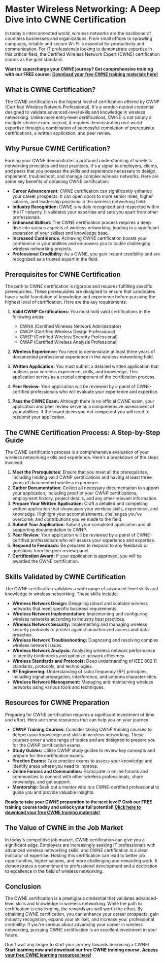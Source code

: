 # Master Wireless Networking: A Deep Dive into CWNE Certification

In today's interconnected world, wireless networks are the backbone of countless businesses and organizations. From small offices to sprawling campuses, reliable and secure Wi-Fi is essential for productivity and communication. For IT professionals looking to demonstrate expertise in this critical field, the Certified Wireless Network Expert (CWNE) certification stands as the gold standard.

**Want to supercharge your CWNE journey? Get comprehensive training with our FREE course:** [**Download your free CWNE training materials here!**](https://udemywork.com/cwne-certification)

## What is CWNE Certification?

The CWNE certification is the highest level of certification offered by CWNP (Certified Wireless Network Professional). It's a vendor-neutral credential designed to validate advanced-level skills and knowledge in wireless networking. Unlike more entry-level certifications, CWNE is not simply a multiple-choice exam. Instead, it requires demonstrating real-world expertise through a combination of successful completion of prerequisite certifications, a written application, and peer review.

## Why Pursue CWNE Certification?

Earning your CWNE demonstrates a profound understanding of wireless networking principles and best practices. It's a signal to employers, clients, and peers that you possess the skills and experience necessary to design, implement, troubleshoot, and manage complex wireless networks. Here are some key benefits of obtaining CWNE certification:

*   **Career Advancement:** CWNE certification can significantly enhance your career prospects. It can open doors to more senior roles, higher salaries, and leadership positions in the wireless networking field.
*   **Industry Recognition:** CWNE is widely recognized and respected within the IT industry. It validates your expertise and sets you apart from other professionals.
*   **Enhanced Skillset:** The CWNE certification process requires a deep dive into various aspects of wireless networking, leading to a significant expansion of your skillset and knowledge base.
*   **Increased Confidence:** Achieving CWNE certification boosts your confidence in your abilities and empowers you to tackle challenging wireless networking projects.
*   **Professional Credibility:** As a CWNE, you gain instant credibility and are recognized as a trusted expert in the field.

## Prerequisites for CWNE Certification

The path to CWNE certification is rigorous and requires fulfilling specific prerequisites. These prerequisites are designed to ensure that candidates have a solid foundation of knowledge and experience before pursuing the highest level of certification. Here are the key requirements:

1.  **Valid CWNP Certifications:** You must hold valid certifications in the following areas:

    *   CWNA (Certified Wireless Network Administrator)
    *   CWDP (Certified Wireless Design Professional)
    *   CWSP (Certified Wireless Security Professional)
    *   CWAP (Certified Wireless Analysis Professional)

2.  **Wireless Experience:** You need to demonstrate at least three years of documented professional experience in the wireless networking field.

3.  **Written Application:** You must submit a detailed written application that outlines your wireless experience, skills, and knowledge. This application serves as a crucial component of the certification process.

4.  **Peer Review:** Your application will be reviewed by a panel of CWNE-certified professionals who will evaluate your experience and expertise.

5.  **Pass the CWNE Exam:** Although there is no official CWNE exam, your application and peer review serve as a comprehensive assessment of your abilities. If the board deem you not competent you will need to resubmit your application.

## The CWNE Certification Process: A Step-by-Step Guide

The CWNE certification process is a comprehensive evaluation of your wireless networking skills and experience. Here's a breakdown of the steps involved:

1.  **Meet the Prerequisites:** Ensure that you meet all the prerequisites, including holding valid CWNP certifications and having at least three years of documented wireless experience.
2.  **Gather Documentation:** Collect all necessary documentation to support your application, including proof of your CWNP certifications, employment history, project details, and any other relevant information.
3.  **Prepare Your Written Application:** Craft a detailed and compelling written application that showcases your wireless skills, experience, and knowledge. Highlight your accomplishments, challenges you've overcome, and contributions you've made to the field.
4.  **Submit Your Application:** Submit your completed application and all supporting documentation to CWNP.
5.  **Peer Review:** Your application will be reviewed by a panel of CWNE-certified professionals who will assess your experience and expertise.
6.  **Respond to Feedback:** Be prepared to respond to any feedback or questions from the peer review panel.
7.  **Certification Award:** If your application is approved, you will be awarded the CWNE certification.

## Skills Validated by CWNE Certification

The CWNE certification validates a wide range of advanced-level skills and knowledge in wireless networking. These skills include:

*   **Wireless Network Design:** Designing robust and scalable wireless networks that meet specific business requirements.
*   **Wireless Network Implementation:** Implementing and configuring wireless networks according to industry best practices.
*   **Wireless Network Security:** Implementing and managing wireless security protocols to protect against unauthorized access and data breaches.
*   **Wireless Network Troubleshooting:** Diagnosing and resolving complex wireless network issues.
*   **Wireless Network Analysis:** Analyzing wireless network performance to identify bottlenecks and optimize network efficiency.
*   **Wireless Standards and Protocols:** Deep understanding of IEEE 802.11 standards, protocols, and technologies.
*   **RF Engineering:** Understanding of radio frequency (RF) principles, including signal propagation, interference, and antenna characteristics.
*   **Wireless Network Management:** Managing and maintaining wireless networks using various tools and techniques.

## Resources for CWNE Preparation

Preparing for CWNE certification requires a significant investment of time and effort. Here are some resources that can help you on your journey:

*   **CWNP Training Courses:** Consider taking CWNP training courses to deepen your knowledge and skills in wireless networking. These courses cover a wide range of topics and are designed to prepare you for the CWNP certification exams.
*   **Study Guides:** Utilize CWNP study guides to review key concepts and prepare for the certification exams.
*   **Practice Exams:** Take practice exams to assess your knowledge and identify areas where you need to improve.
*   **Online Forums and Communities:** Participate in online forums and communities to connect with other wireless professionals, share knowledge, and get support.
*   **Mentorship:** Seek out a mentor who is a CWNE-certified professional to guide you and provide valuable insights.

**Ready to take your CWNE preparation to the next level? Grab our FREE training course today and unlock your full potential!** [**Click here to download your free CWNE training materials!**](https://udemywork.com/cwne-certification)

## The Value of CWNE in the Job Market

In today's competitive job market, CWNE certification can give you a significant edge. Employers are increasingly seeking IT professionals with advanced wireless networking skills, and CWNE certification is a clear indicator of expertise. Holding this certification can lead to better job opportunities, higher salaries, and more challenging and rewarding work. It demonstrates a commitment to professional development and a dedication to excellence in the field of wireless networking.

## Conclusion

The CWNE certification is a prestigious credential that validates advanced-level skills and knowledge in wireless networking. While the path to certification is challenging, the rewards are well worth the effort. By obtaining CWNE certification, you can enhance your career prospects, gain industry recognition, expand your skillset, and increase your professional credibility. If you're serious about advancing your career in wireless networking, pursuing CWNE certification is an excellent investment in your future.

Don't wait any longer to start your journey towards becoming a CWNE!  **Start learning now and download our free CWNE training course.** [**Access your free CWNE learning resources here!**](https://udemywork.com/cwne-certification)
